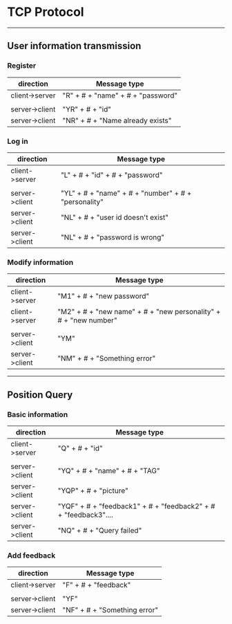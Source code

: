 
# TCP Protocol

----------------------------

## User information transmission

### Register

|direction|Message type|
|-|-|
|client->server|"R" + # + "name" + # + "password"|
|||
|server->client|"YR" + # + "id"|
|server->client|"NR" + # + "Name already exists"|

### Log in
|direction|Message type|
|-|-|
|client->server|"L" + # + "id" + # + "password"|
|||
|server->client|"YL" + # + "name" + # + "number" + # + "personality"|
|server->client|"NL" + # + "user id doesn't exist"|
|server->client|"NL" + # + "password is wrong"|


### Modify information
|direction|Message type|
|-|-|
|client->server|"M1" + # + "new password"|
|client->server|"M2" + # + "new name" + # + "new personality" + # + "new number"|
|||
|server->client|"YM"|
|server->client|"NM" + # + "Something error"|

----------------------------

## Position Query

### Basic information
|direction|Message type|
|-|-|
|client->server|"Q" + # + "id"|
|||
|server->client|"YQ" + # + "name" + # + "TAG"|
|server->client|"YQP" + # + "picture"|
|server->client|"YQF" + # + "feedback1" + # + "feedback2" + # + "feedback3"....|
|server->client|"NQ" + # + "Query failed"|

### Add feedback
|direction|Message type|
|-|-|
|client->server|"F" + # + "feedback"|
|||
|server->client|"YF"|
|server->client|"NF" + # + "Something error"|
